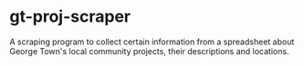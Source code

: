 # gt-proj-scraper
A scraping program to collect certain information from a spreadsheet about George Town's local community projects, their descriptions and locations.
